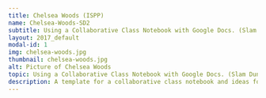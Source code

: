 ```yaml
---
title: Chelsea Woods (ISPP)
name: Chelsea-Woods-SD2
subtitle: Using a Collaborative Class Notebook with Google Docs. (Slam Dunk)
layout: 2017_default
modal-id: 1
img: chelsea-woods.jpg
thumbnail: chelsea-woods.jpg
alt: Picture of Chelsea Woods
topic: Using a Collaborative Class Notebook with Google Docs. (Slam Dunk)
description: A template for a collaborative class notebook and ideas for using it.
---
```

